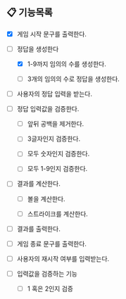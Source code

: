 ## 📋 기능목록

- [X] 게임 시작 문구를 출력한다.


- [ ] 정답을 생성한다
  - [X] 1-9까지 임의의 수를 생성한다.
  - [ ] 3개의 임의의 수로 정답을 생성한다.


- [ ] 사용자의 정답 입력을 받는다.


- [ ] 정답 입력값을 검증한다. 
  - [ ] 앞뒤 공백을 제거한다.
  - [ ] 3글자인지 검증한다.
  - [ ] 모두 숫자인지 검증한다.
  - [ ] 모두 1-9인지 검증한다.


- [ ] 결과를 계산한다.
  - [ ] 볼을 계산한다.
  - [ ] 스트라이크를 계산한다.


- [ ] 결과를 출력한다.

- [ ] 게임 종료 문구를 출력한다.

- [ ] 사용자의 재시작 여부를 입력받는다.


- [ ] 입력값을 검증하는 기능
  - [ ] 1 혹은 2인지 검증
